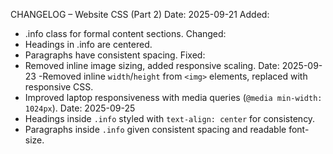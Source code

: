 
   CHANGELOG – Website CSS (Part 2)
   Date: 2025-09-21
   Added:
   - .info class for formal content sections.
   Changed:
   - Headings in .info are centered.
   - Paragraphs have consistent spacing.
   Fixed:
   - Removed inline image sizing, added responsive scaling.
   Date: 2025-09-23
   -Removed inline `width`/`height` from `<img>` elements, replaced with responsive CSS.
   - Improved laptop responsiveness with media queries (`@media min-width: 1024px`).
    Date: 2025-09-25
   - Headings inside `.info` styled with `text-align: center` for consistency.
   - Paragraphs inside `.info` given consistent spacing and readable font-size.

